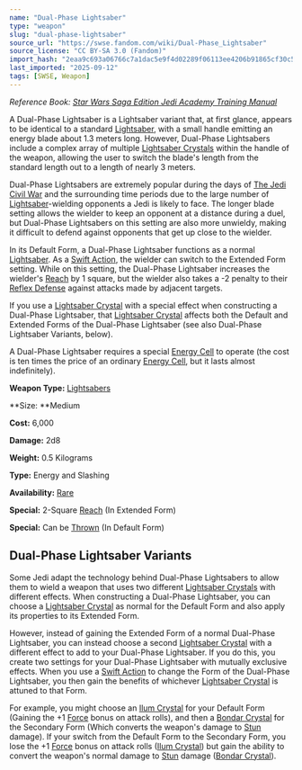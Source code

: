 ```yaml
---
name: "Dual-Phase Lightsaber"
type: "weapon"
slug: "dual-phase-lightsaber"
source_url: "https://swse.fandom.com/wiki/Dual-Phase_Lightsaber"
source_license: "CC BY-SA 3.0 (Fandom)"
import_hash: "2eaa9c693a06766c7a1dac5e9f4d02289f06113ee4206b91865cf30c53b5a6f5"
last_imported: "2025-09-12"
tags: [SWSE, Weapon]
---
```

*Reference Book: [Star Wars Saga Edition Jedi Academy Training Manual](https://swse.fandom.com/wiki/Star_Wars_Saga_Edition_Jedi_Academy_Training_Manual)*

A Dual-Phase Lightsaber is a Lightsaber variant that, at first glance, appears to be identical to a standard [Lightsaber](https://swse.fandom.com/wiki/Lightsaber_(Weapon)), with a small handle emitting an energy blade about 1.3 meters long. However, Dual-Phase Lightsabers include a complex array of multiple [Lightsaber Crystals](https://swse.fandom.com/wiki/Lightsaber_Crystals) within the handle of the weapon, allowing the user to switch the blade's length from the standard length out to a length of nearly 3 meters.

Dual-Phase Lightsabers are extremely popular during the days of [The Jedi Civil War](https://swse.fandom.com/wiki/The_Jedi_Civil_War) and the surrounding time periods due to the large number of [Lightsaber](https://swse.fandom.com/wiki/Lightsaber)-wielding opponents a Jedi is likely to face. The longer blade setting allows the wielder to keep an opponent at a distance during a duel, but Dual-Phase Lightsabers on this setting are also more unwieldy, making it difficult to defend against opponents that get up close to the wielder.

In its Default Form, a Dual-Phase Lightsaber functions as a normal [Lightsaber](https://swse.fandom.com/wiki/Lightsaber_(Weapon)). As a [Swift Action](https://swse.fandom.com/wiki/Swift_Action), the wielder can switch to the Extended Form setting. While on this setting, the Dual-Phase Lightsaber increases the wielder's [Reach](https://swse.fandom.com/wiki/Reach) by 1 square, but the wielder also takes a -2 penalty to their [Reflex Defense](https://swse.fandom.com/wiki/Reflex_Defense) against attacks made by adjacent targets.

If you use a [Lightsaber Crystal](https://swse.fandom.com/wiki/Lightsaber_Crystal) with a special effect when constructing a Dual-Phase Lightsaber, that [Lightsaber Crystal](https://swse.fandom.com/wiki/Lightsaber_Crystal) affects both the Default and Extended Forms of the Dual-Phase Lightsaber (see also Dual-Phase Lightsaber Variants, below).

A Dual-Phase Lightsaber requires a special [Energy Cell](https://swse.fandom.com/wiki/Energy_Cell) to operate (the cost is ten times the price of an ordinary [Energy Cell](https://swse.fandom.com/wiki/Energy_Cell), but it lasts almost indefinitely).

**Weapon Type:** [Lightsabers](https://swse.fandom.com/wiki/Lightsabers)

**Size: **Medium

**Cost:** 6,000

**Damage:** 2d8

**Weight:** 0.5 Kilograms

**Type:** Energy and Slashing

**Availability:** [Rare](https://swse.fandom.com/wiki/Rare)

**Special:** 2-Square [Reach](https://swse.fandom.com/wiki/Reach) (In Extended Form)

**Special:** Can be [Thrown](https://swse.fandom.com/wiki/Thrown) (In Default Form)

## Dual-Phase Lightsaber Variants
Some Jedi adapt the technology behind Dual-Phase Lightsabers to allow them to wield a weapon that uses two different [Lightsaber Crystals](https://swse.fandom.com/wiki/Lightsaber_Crystals) with different effects. When constructing a Dual-Phase Lightsaber, you can choose a [Lightsaber Crystal](https://swse.fandom.com/wiki/Lightsaber_Crystal) as normal for the Default Form and also apply its properties to its Extended Form.

However, instead of gaining the Extended Form of a normal Dual-Phase Lightsaber, you can instead choose a second [Lightsaber Crystal](https://swse.fandom.com/wiki/Lightsaber_Crystal) with a different effect to add to your Dual-Phase Lightsaber. If you do this, you create two settings for your Dual-Phase Lightsaber with mutually exclusive effects. When you use a [Swift Action](https://swse.fandom.com/wiki/Swift_Action) to change the Form of the Dual-Phase Lightsaber, you then gain the benefits of whichever [Lightsaber Crystal](https://swse.fandom.com/wiki/Lightsaber_Crystal) is attuned to that Form.

For example, you might choose an [Ilum Crystal](https://swse.fandom.com/wiki/Ilum_Crystal) for your Default Form (Gaining the +1 [Force](https://swse.fandom.com/wiki/Force) bonus on attack rolls), and then a [Bondar Crystal](https://swse.fandom.com/wiki/Bondar_Crystal) for the Secondary Form (Which converts the weapon's damage to [Stun](https://swse.fandom.com/wiki/Stun) damage). If your switch from the Default Form to the Secondary Form, you lose the +1 [Force](https://swse.fandom.com/wiki/Force) bonus on attack rolls ([Ilum Crystal](https://swse.fandom.com/wiki/Ilum_Crystal)) but gain the ability to convert the weapon's normal damage to [Stun](https://swse.fandom.com/wiki/Stun) damage ([Bondar Crystal](https://swse.fandom.com/wiki/Bondar_Crystal)).